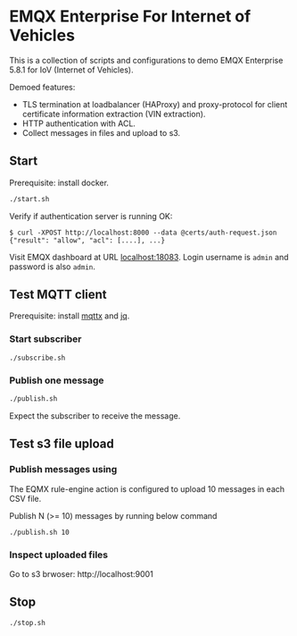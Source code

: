 # EMQX Enterprise For Internet of Vehicles

This is a collection of scripts and configurations to demo EMQX Enterprise 5.8.1 for IoV (Internet of Vehicles).

Demoed features:

- TLS termination at loadbalancer (HAProxy) and proxy-protocol for client certificate information extraction (VIN extraction).
- HTTP authentication with ACL.
- Collect messages in files and upload to s3.

## Start

Prerequisite: install docker.

```bash
./start.sh
```

Verify if authentication server is running OK:

```
$ curl -XPOST http://localhost:8000 --data @certs/auth-request.json
{"result": "allow", "acl": [....], ...}
```

Visit EMQX dashboard at URL [localhost:18083](http://localhost:18083). Login username is `admin` and password is also `admin`.

## Test MQTT client

Prerequisite: install [mqttx](https://mqttx.app/downloads) and [jq](https://jqlang.github.io/jq/).

### Start subscriber

```
./subscribe.sh
```

### Publish one message

```bash
./publish.sh
```

Expect the subscriber to receive the message.

## Test s3 file upload

### Publish messages using

The EQMX rule-engine action is configured to upload 10 messages in each CSV file.

Publish N (>= 10) messages by running below command

```
./publish.sh 10
```

### Inspect uploaded files

Go to s3 brwoser: http://localhost:9001

## Stop

```
./stop.sh
```
